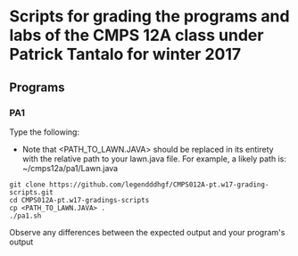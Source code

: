 # Scripts for grading the programs and labs of the CMPS 12A class under Patrick Tantalo for winter 2017

## Programs
### PA1
Type the following:

* Note that \<PATH_TO_LAWN.JAVA> should be replaced in its entirety with the relative path to your lawn.java file.
  For example, a likely path is:
  ~/cmps12a/pa1/Lawn.java
```
git clone https://github.com/legendddhgf/CMPS012A-pt.w17-grading-scripts.git
cd CMPS012A-pt.w17-gradings-scripts
cp <PATH_TO_LAWN.JAVA> .
./pa1.sh
```
Observe any differences between the expected output and your program's output
